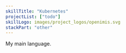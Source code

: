 ```yaml
---
skillTitle: "Kubernetes"
projectList: ["todo"]
skillLogo: images/project_logos/openimis.svg
stackPart: "other"
---
```


My main language.